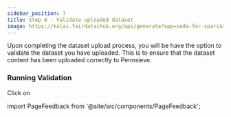 ```yaml
---
sidebar_position: 7
title: Step 6 - Validate uploaded dataset
image: https://kalai.fairdataihub.org/api/generate?app=soda-for-sparc&title=Step%206%20-%20Generate%20dataset&description=Prepare%20Dataset&org=fairdataihub
---
```


Upon completing the dataset upload process, you will be have the option to validate the dataset you have uploaded. This is to ensure that the dataset content has been uploaded correctly to Pennsieve.

### Running Validation

Click on

import PageFeedback from '@site/src/components/PageFeedback';

<PageFeedback />
